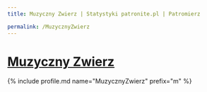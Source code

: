 ```yaml
---
title: Muzyczny Zwierz | Statystyki patronite.pl | Patromierz

permalink: /MuzycznyZwierz
---
```


# [Muzyczny Zwierz](https://patronite.pl/MuzycznyZwierz)

{% include profile.md name="MuzycznyZwierz" prefix="m" %}
